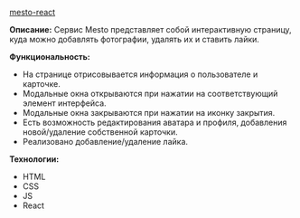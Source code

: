 [mesto-react](https://dmitriy90b.github.io/mesto-react/)

**Описание:**
Сервис Mesto представляет собой интерактивную страницу, куда можно добавлять фотографии, удалять их и ставить лайки.

**Функциональность:**
* На странице отрисовывается информация о пользователе и карточке.
* Модальные окна открываются при нажатии на соответствующий элемент интерфейса.
* Модальные окна закрываются при нажатии на иконку закрытия.
* Есть возможность редактирования аватара и профиля, добавления новой/удаление собственной карточки.
* Реализовано добавление/удаление лайка.

**Технологии:**
* HTML
* CSS
* JS
* React